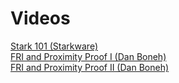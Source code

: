 # Videos
<a href="https://www.youtube.com/playlist?list=PLcIyXLwiPilWoXrDbmwHPxaH8Gxk5I_fG">Stark 101 (Starkware)</a><br>
<a href="https://www.youtube.com/watch?v=MBDBrEr2XQg">FRI and Proximity Proof I (Dan Boneh)</a> <br>
<a href="https://www.youtube.com/watch?v=CWbx_rnj7LI">FRI and Proximity Proof II (Dan Boneh)</a>
